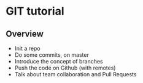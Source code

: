 # GIT tutorial

## Overview
* Init a repo
* Do some commits, on master
* Introduce the concept of branches
* Push the code on Github (with remotes)
* Talk about team collaboration and Pull Requests